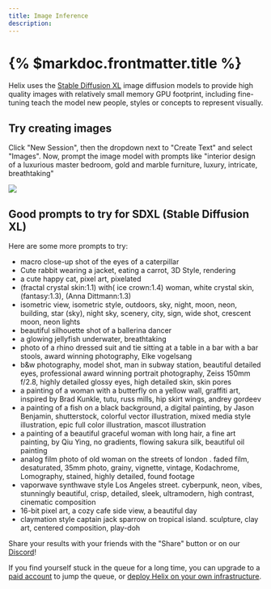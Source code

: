 ```yaml
---
title: Image Inference
description:
---
```


# {% $markdoc.frontmatter.title %}

Helix uses the [Stable Diffusion XL](https://stability.ai/stable-diffusion) image diffusion models to provide high quality images with relatively small memory GPU footprint, including fine-tuning teach the model new people, styles or concepts to represent visually.


## Try creating images

Click "New Session", then the dropdown next to "Create Text" and select "Images". Now, prompt the image model with prompts like "interior design of a luxurious master bedroom, gold and marble furniture, luxury, intricate, breathtaking"

![](/images/gsg-04.png)

## Good prompts to try for SDXL (Stable Diffusion XL)

Here are some more prompts to try:

* macro close-up shot of the eyes of a caterpillar
* Cute rabbit wearing a jacket, eating a carrot, 3D Style, rendering
* a cute happy cat, pixel art, pixelated
* (fractal crystal skin:1.1) with( ice crown:1.4) woman, white crystal skin, (fantasy:1.3), (Anna Dittmann:1.3)
* isometric view, isometric style, outdoors, sky, night, moon, neon, building, star (sky), night sky, scenery, city, sign, wide shot, crescent moon, neon lights
* beautiful silhouette shot of a ballerina dancer
* a glowing jellyfish underwater, breathtaking
* photo of a rhino dressed suit and tie sitting at a table in a bar with a bar stools, award winning photography, Elke vogelsang
* b&w photography, model shot, man in subway station, beautiful detailed eyes, professional award winning portrait photography, Zeiss 150mm f/2.8, highly detailed glossy eyes, high detailed skin, skin pores
* a painting of a woman with a butterfly on a yellow wall, graffiti art, inspired by Brad Kunkle, tutu, russ mills, hip skirt wings, andrey gordeev
* a painting of a fish on a black background, a digital painting, by Jason Benjamin, shutterstock, colorful vector illustration, mixed media style illustration, epic full color illustration, mascot illustration
* a painting of a beautiful graceful woman with long hair, a fine art painting, by Qiu Ying, no gradients, flowing sakura silk, beautiful oil painting
* analog film photo of old woman on the streets of london . faded film, desaturated, 35mm photo, grainy, vignette, vintage, Kodachrome, Lomography, stained, highly detailed, found footage
* vaporwave synthwave style Los Angeles street. cyberpunk, neon, vibes, stunningly beautiful, crisp, detailed, sleek, ultramodern, high contrast, cinematic composition
* 16-bit pixel art, a cozy cafe side view, a beautiful day
* claymation style captain jack sparrow on tropical island. sculpture, clay art, centered composition, play-doh

Share your results with your friends with the "Share" button or on our [Discord](https://discord.gg/VJftd844GE)!


If you find yourself stuck in the queue for a long time, you can upgrade to a [paid account](https://app.tryhelix.ai/account) to jump the queue, or [deploy Helix on your own infrastructure](/docs/controlplane).